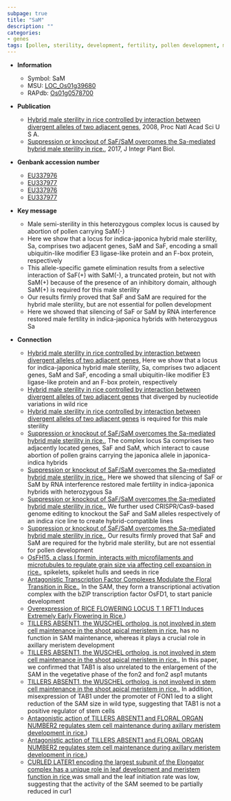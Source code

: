 ```yaml
---
subpage: true
title: "SaM"
description: ""
categories:
- genes
tags: [pollen, sterility, development, fertility, pollen development, male sterility, SA]
---
```


* **Information**  
    + Symbol: SaM  
    + MSU: [LOC_Os01g39680](http://rice.plantbiology.msu.edu/cgi-bin/ORF_infopage.cgi?orf=LOC_Os01g39680)  
    + RAPdb: [Os01g0578700](http://rapdb.dna.affrc.go.jp/viewer/gbrowse_details/irgsp1?name=Os01g0578700)  

* **Publication**  
    + [Hybrid male sterility in rice controlled by interaction between divergent alleles of two adjacent genes](http://www.ncbi.nlm.nih.gov/pubmed?term=Hybrid+male+sterility+in+rice+controlled+by+interaction+between+divergent+alleles+of+two+adjacent+genes%5BTitle%5D), 2008, Proc Natl Acad Sci U S A.
    + [Suppression or knockout of SaF/SaM overcomes the Sa-mediated hybrid male sterility in rice.](http://www.ncbi.nlm.nih.gov/pubmed?term=Suppression+or+knockout+of+SaF/SaM+overcomes+the+Sa-mediated+hybrid+male+sterility+in+rice.%5BTitle%5D), 2017, J Integr Plant Biol.

* **Genbank accession number**  
    + [EU337976](http://www.ncbi.nlm.nih.gov/nuccore/EU337976)
    + [EU337977](http://www.ncbi.nlm.nih.gov/nuccore/EU337977)
    + [EU337976](http://www.ncbi.nlm.nih.gov/nuccore/EU337976)
    + [EU337977](http://www.ncbi.nlm.nih.gov/nuccore/EU337977)

* **Key message**  
    + Male semi-sterility in this heterozygous complex locus is caused by abortion of pollen carrying SaM(-)
    + Here we show that a locus for indica-japonica hybrid male sterility, Sa, comprises two adjacent genes, SaM and SaF, encoding a small ubiquitin-like modifier E3 ligase-like protein and an F-box protein, respectively
    + This allele-specific gamete elimination results from a selective interaction of SaF(+) with SaM(-), a truncated protein, but not with SaM(+) because of the presence of an inhibitory domain, although SaM(+) is required for this male sterility
    + Our results firmly proved that SaF and SaM are required for the hybrid male sterility, but are not essential for pollen development
    + Here we showed that silencing of SaF or SaM by RNA interference restored male fertility in indica-japonica hybrids with heterozygous Sa

* **Connection**  
    + [Hybrid male sterility in rice controlled by interaction between divergent alleles of two adjacent genes](http://www.ncbi.nlm.nih.gov/pubmed?term=Hybrid+male+sterility+in+rice+controlled+by+interaction+between+divergent+alleles+of+two+adjacent+genes%5BTitle%5D), Here we show that a locus for indica-japonica hybrid male sterility, Sa, comprises two adjacent genes, SaM and SaF, encoding a small ubiquitin-like modifier E3 ligase-like protein and an F-box protein, respectively
    + [Hybrid male sterility in rice controlled by interaction between divergent alleles of two adjacent genes](-) that diverged by nucleotide variations in wild rice
    + [Hybrid male sterility in rice controlled by interaction between divergent alleles of two adjacent genes](+) is required for this male sterility
    + [Suppression or knockout of SaF/SaM overcomes the Sa-mediated hybrid male sterility in rice.](http://www.ncbi.nlm.nih.gov/pubmed?term=Suppression+or+knockout+of+SaF/SaM+overcomes+the+Sa-mediated+hybrid+male+sterility+in+rice.%5BTitle%5D),  The complex locus Sa comprises two adjacently located genes, SaF and SaM, which interact to cause abortion of pollen grains carrying the japonica allele in japonica-indica hybrids
    + [Suppression or knockout of SaF/SaM overcomes the Sa-mediated hybrid male sterility in rice.](http://www.ncbi.nlm.nih.gov/pubmed?term=Suppression+or+knockout+of+SaF/SaM+overcomes+the+Sa-mediated+hybrid+male+sterility+in+rice.%5BTitle%5D),  Here we showed that silencing of SaF or SaM by RNA interference restored male fertility in indica-japonica hybrids with heterozygous Sa
    + [Suppression or knockout of SaF/SaM overcomes the Sa-mediated hybrid male sterility in rice.](http://www.ncbi.nlm.nih.gov/pubmed?term=Suppression+or+knockout+of+SaF/SaM+overcomes+the+Sa-mediated+hybrid+male+sterility+in+rice.%5BTitle%5D),  We further used CRISPR/Cas9-based genome editing to knockout the SaF and SaM alleles respectively of an indica rice line to create hybrid-compatible lines
    + [Suppression or knockout of SaF/SaM overcomes the Sa-mediated hybrid male sterility in rice.](http://www.ncbi.nlm.nih.gov/pubmed?term=Suppression+or+knockout+of+SaF/SaM+overcomes+the+Sa-mediated+hybrid+male+sterility+in+rice.%5BTitle%5D),  Our results firmly proved that SaF and SaM are required for the hybrid male sterility, but are not essential for pollen development
    + [OsFH15, a class I formin, interacts with microfilaments and microtubules to regulate grain size via affecting cell expansion in rice.](SAM), spikelets, spikelet hulls and seeds in rice
    + [Antagonistic Transcription Factor Complexes Modulate the Floral Transition in Rice.](http://www.ncbi.nlm.nih.gov/pubmed?term=Antagonistic+Transcription+Factor+Complexes+Modulate+the+Floral+Transition+in+Rice.%5BTitle%5D),  In the SAM, they form a transcriptional activation complex with the bZIP transcription factor OsFD1, to start panicle development
    + [Overexpression of RICE FLOWERING LOCUS T 1 RFT1 Induces Extremely Early Flowering in Rice.](SAM))
    + [TILLERS ABSENT1, the WUSCHEL ortholog, is not involved in stem cell maintenance in the shoot apical meristem in rice.](TAB1,+also+known+as+OsWUS) has no function in SAM maintenance, whereas it plays a crucial role in axillary meristem development
    + [TILLERS ABSENT1, the WUSCHEL ortholog, is not involved in stem cell maintenance in the shoot apical meristem in rice.](http://www.ncbi.nlm.nih.gov/pubmed?term=TILLERS+ABSENT1,+the+WUSCHEL+ortholog,+is+not+involved+in+stem+cell+maintenance+in+the+shoot+apical+meristem+in+rice.%5BTitle%5D),  In this paper, we confirmed that TAB1 is also unrelated to the enlargement of the SAM in the vegetative phase of the fon2 and fon2 asp1 mutants
    + [TILLERS ABSENT1, the WUSCHEL ortholog, is not involved in stem cell maintenance in the shoot apical meristem in rice.](http://www.ncbi.nlm.nih.gov/pubmed?term=TILLERS+ABSENT1,+the+WUSCHEL+ortholog,+is+not+involved+in+stem+cell+maintenance+in+the+shoot+apical+meristem+in+rice.%5BTitle%5D),  In addition, misexpression of TAB1 under the promoter of FON1 led to a slight reduction of the SAM size in wild type, suggesting that TAB1 is not a positive regulator of stem cells
    + [Antagonistic action of TILLERS ABSENT1 and FLORAL ORGAN NUMBER2 regulates stem cell maintenance during axillary meristem development in rice.](Arabidopsis+thaliana))
    + [Antagonistic action of TILLERS ABSENT1 and FLORAL ORGAN NUMBER2 regulates stem cell maintenance during axillary meristem development in rice.](Arabidopsis+thaliana))
    + [CURLED LATER1 encoding the largest subunit of the Elongator complex has a unique role in leaf development and meristem function in rice ](SAM) was small and the leaf initiation rate was low, suggesting that the activity of the SAM seemed to be partially reduced in cur1



